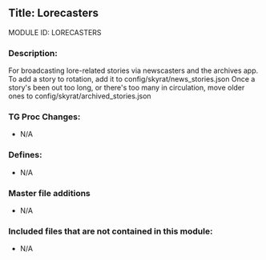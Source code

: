 ## Title: Lorecasters

MODULE ID: LORECASTERS

### Description:

For broadcasting lore-related stories via newscasters and the archives app.
To add a story to rotation, add it to config/skyrat/news_stories.json
Once a story's been out too long, or there's too many in circulation, move older ones to config/skyrat/archived_stories.json

### TG Proc Changes:

- N/A

### Defines:

- N/A

### Master file additions

- N/A

### Included files that are not contained in this module:

- N/A

